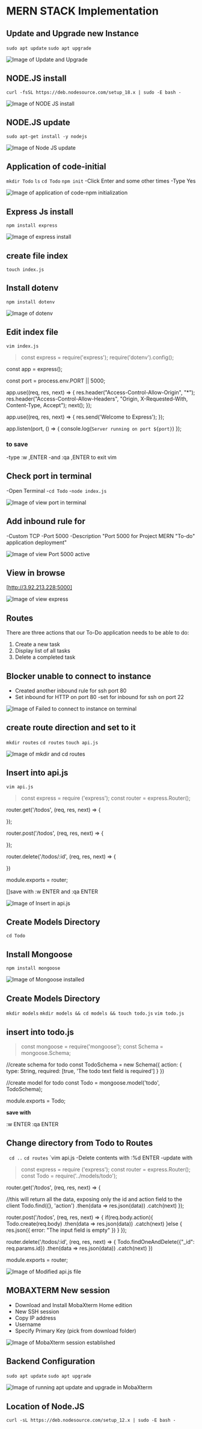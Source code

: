 # MERN STACK Implementation

## Update and Upgrade new Instance

`sudo apt update`
`sudo apt upgrade`

![Image of Update and Upgrade](./Images/upd-upg.png)

## NODE.JS install

`curl -fsSL https://deb.nodesource.com/setup_18.x | sudo -E bash -`

![Image of NODE JS install ](./Images/nodejs.png)

## NODE.JS update

`sudo apt-get install -y nodejs`

![Image of Node JS update](./Images/nodjsup.png)

## Application of code-initial

`mkdir Todo`
`ls`
`cd Todo`
`npm init`
-Click Enter and some other times
-Type Yes

![Image of application of code-npm initialization](./Images/initnpm.png)

## Express Js install

`npm install express`

![Image of express install](./Images/expressinst.png)

## create file index

`touch index.js`

## Install dotenv

`npm install dotenv`

![Image of dotenv](./Images/dotenv.png)

## Edit index file

`vim index.js`

>const express = require('express');
require('dotenv').config();

const app = express();

const port = process.env.PORT || 5000;

app.use((req, res, next) => {
res.header("Access-Control-Allow-Origin", "\*");
res.header("Access-Control-Allow-Headers", "Origin, X-Requested-With, Content-Type, Accept");
next();
});

app.use((req, res, next) => {
res.send('Welcome to Express');
});

app.listen(port, () => {
console.log(`Server running on port ${port}`)
});

### to save

-type :w ,ENTER
-and :qa ,ENTER to exit vim

## Check port in terminal

-Open Terminal
-`cd Todo`
-`node index.js`

![Image of view port in terminal](./Images/chkport-term.png)

## Add inbound rule for

-Custom TCP
-Port 5000
-Description "Port 5000 for Project MERN "To-do" application deployment"

![Image of view Port 5000 active](./Images/port5000.png)

## View in browse

[http://3.92.213.228:5000]

![Image of view express](./Images/viewexp.png)

## Routes

There are three actions that our To-Do application needs to be able to do:
1. Create a new task
2. Display list of all tasks
3. Delete a completed task

## Blocker unable to connect to instance

- Created another inbound rule for ssh port 80
- Set inbound for HTTP on port 80
-set for inbound for ssh on port 22

![Image of Failed to connect to instance on terminal](./Images/blockerinb.png)

## create route direction and set to it

`mkdir routes`
`cd routes`
`touch api.js`

![Image of mkdir and cd routes](./Images/mkdir-cdR.png)

## Insert into api.js

`vim api.js`
>const express = require ('express');
const router = express.Router();

router.get('/todos', (req, res, next) => {

});

router.post('/todos', (req, res, next) => {

});

router.delete('/todos/:id', (req, res, next) => {

})

module.exports = router;

[]save with
:w ENTER and
:qa ENTER

![Image of Insert in api.js](./Images/insertapi.png)

## Create Models Directory

`cd Todo`

## Install Mongoose

`npm install mongoose`

![Image of Mongoose installed](./Images/mongoose.png)

## Create Models Directory

`mkdir models`
`mkdir models && cd models && touch todo.js`
`vim todo.js`

## insert into todo.js

>const mongoose = require('mongoose');
const Schema = mongoose.Schema;

//create schema for todo
const TodoSchema = new Schema({
action: {
type: String,
required: [true, 'The todo text field is required']
}
})

//create model for todo
const Todo = mongoose.model('todo', TodoSchema);

module.exports = Todo;

**save with**

:w ENTER
:qa ENTER

## Change directory from Todo to Routes

` cd ..`
`cd routes`
`vim api.js
-Delete contents with :%d ENTER
-update with

>const express = require ('express');
const router = express.Router();
const Todo = require('../models/todo');

router.get('/todos', (req, res, next) => {

//this will return all the data, exposing only the id and action field to the client
Todo.find({}, 'action')
.then(data => res.json(data))
.catch(next)
});

router.post('/todos', (req, res, next) => {
if(req.body.action){
Todo.create(req.body)
.then(data => res.json(data))
.catch(next)
}else {
res.json({
error: "The input field is empty"
})
}
});

router.delete('/todos/:id', (req, res, next) => {
Todo.findOneAndDelete({"_id": req.params.id})
.then(data => res.json(data))
.catch(next)
})

module.exports = router;


![Image of Modified api.js file](./Images/mod-apijs.png)

## MOBAXTERM New session

- Download and Install MobaXterm Home edition
- New SSH session
- Copy IP address
- Username
- Specify Primary Key (pick from download folder)

![Image of MobaXterm session established](./Images/mobaXterm.png)

## Backend Configuration

`sudo apt update`
`sudo apt upgrade`

![Image of running apt update and upgrade in MobaXterm](./Images/mod-apt.png)

## Location of Node.JS

`curl -sL https://deb.nodesource.com/setup_12.x | sudo -E bash -`
